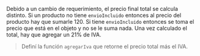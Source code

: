 Debido a un cambio de requerimiento, el precio final total se calcula distinto.
Si un producto no tiene `envioIncluido` entonces al precio del producto hay que sumarle 120.
Si tiene `envioIncluido` entonces se toma el precio que está en el objeto y no se le suma nada.
Una vez calculado el total, hay que agregar un 21% de IVA.

> Definí la función `agregarIva` que retorne el precio total más el IVA.